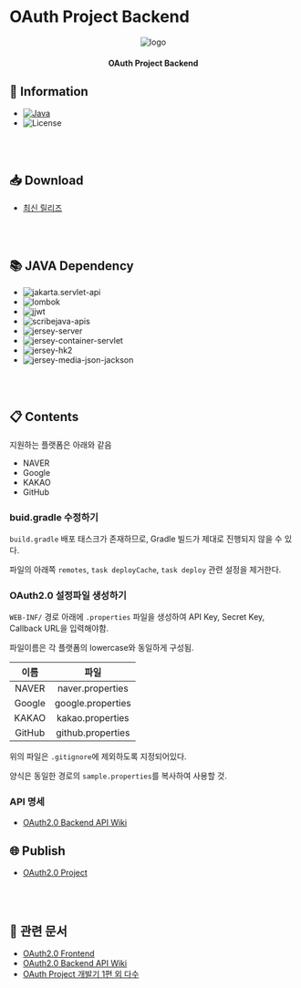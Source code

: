 # OAuth Project Backend

<p align="center"><img src="https://project.itcode.dev/oauth2/assets/images/logo.png" alt="logo" /></p>

<h4 align="center">OAuth Project Backend</h4>

## 📙 Information

* [![Java](http://img.shields.io/badge/java-v16.0.2-007396?style=flat&logo=java&logoWidth=25)](https://www.java.com/ko/)
* ![License](https://img.shields.io/github/license/RWB0104/api.itcode.dev-oauth2)

<br />
<br />

## 📥 Download

* [최신 릴리즈](https://github.com/RWB0104/api.itcode.dev-oauth2/releases/latest)

<br />
<br />

## 📚 JAVA Dependency

* ![jakarta.servlet-api](https://img.shields.io/badge/jakarta.servlet--api-v5.0.0-blue)
* ![lombok](https://img.shields.io/badge/lombok-v1.18.20-blue)
* ![jjwt](https://img.shields.io/badge/jjwt-v0.9.1-blue)
* ![scribejava-apis](https://img.shields.io/badge/scribejava--apis-v8.3.1-blue)
* ![jersey-server](https://img.shields.io/badge/jersey--server-v3.0.3-blue)
* ![jersey-container-servlet](https://img.shields.io/badge/jersey--container--servlet-v3.0.3-blue)
* ![jersey-hk2](https://img.shields.io/badge/jersey--hk2-v3.0.3-blue)
* ![jersey-media-json-jackson](https://img.shields.io/badge/jersey--media--json--jackson-v3.0.3-blue)

<br />
<br />

## 📋 Contents

지원하는 플랫폼은 아래와 같음

* NAVER
* Google
* KAKAO
* GitHub

### buid.gradle 수정하기

`build.gradle` 배포 태스크가 존재하므로, Gradle 빌드가 제대로 진행되지 않을 수 있다.

파일의 아래쪽 `remotes`, `task deployCache`, `task deploy` 관련 설정을 제거한다.

### OAuth2.0 설정파일 생성하기

`WEB-INF/` 경로 아래에 `.properties` 파일을 생성하여 API Key, Secret Key, Callback URL을 입력해야함.

파일이름은 각 플랫폼의 lowercase와 동일하게 구성됨.

|  이름  |       파일        |
| :----: | :---------------: |
| NAVER  | naver.properties  |
| Google | google.properties |
| KAKAO  | kakao.properties  |
| GitHub | github.properties |

위의 파일은 `.gitignore`에 제외하도록 지정되어있다.

양식은 동일한 경로의 `sample.properties`를 복사하여 사용할 것.

### API 명세

* [OAuth2.0 Backend API Wiki](https://github.com/RWB0104/api.itcode.dev-oauth2/wiki/OAuth2.0-Backend)

## 🌐 Publish

* [OAuth2.0 Project](https://project.itcode.dev/oauth2)

<br />
<br />

## 📄 관련 문서

* [OAuth2.0 Frontend](https://github.com/RWB0104/oauth2)
* [OAuth2.0 Backend API Wiki](https://github.com/RWB0104/api.itcode.dev-oauth2/wiki/OAuth2.0-Backend)
* [OAuth Project 개발기 1편 외 다수](https://blog.itcode.dev/posts/2021/10/14/oauth2-java-server-1)